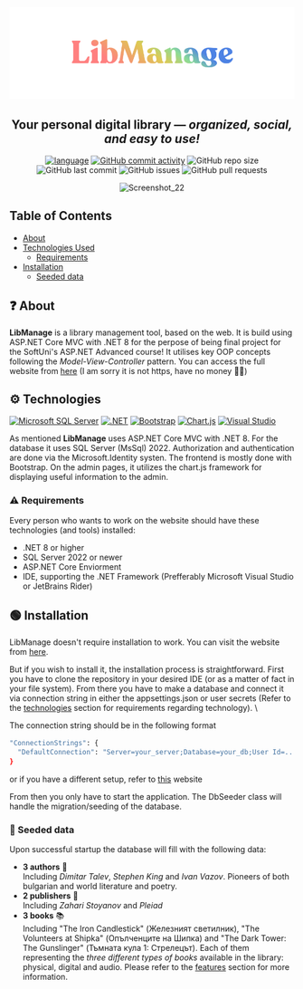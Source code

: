 
<div align="center">
  
[![Logo](https://github.com/YorDN/LibManage/blob/master/LibManage%20Logo-med.png?raw=true)](http://batedan4o-001-site1.jtempurl.com/)

  ## Your personal digital library — *organized, social, and easy to use!*

[![language](https://img.shields.io/badge/language-C%23-239120)](https://learn.microsoft.com/en/dotnet/csharp/tour-of-csharp/overview)
[![GitHub commit activity](https://img.shields.io/github/commit-activity/w/YorDN/LibManage)](https://github.com/YorDN/LibManage/commits/master/)
![GitHub repo size](https://img.shields.io/github/repo-size/YorDN/LibManage)
![GitHub last commit](https://img.shields.io/github/last-commit/YorDN/LibManage)
![GitHub issues](https://img.shields.io/github/issues/YorDN/LibManage)
![GitHub pull requests](https://img.shields.io/github/issues-pr/YorDN/LibManage)

<img width="1695" height="950" alt="Screenshot_22" src="https://github.com/user-attachments/assets/2a830a3d-ea14-40a7-81b2-afa39109e5da" />

</div>

## Table of Contents
- [About](#-about)
- [Technologies Used](#%EF%B8%8F-technologies)
  - [Requirements](#%EF%B8%8F-requirements)
- [Installation](#-installation)
  - [Seeded data](#-seeded-data)

## ❓ About
**LibManage** is a library management tool, based on the web. It is build using ASP.NET Core MVC with .NET 8 for the perpose of being final project for the SoftUni's ASP.NET Advanced course! It utilises key OOP concepts following the *Model-View-Controller* pattern. You can access the full website from [here](http://batedan4o-001-site1.jtempurl.com/) (I am sorry it is not https, have no money 😶‍🌫️)

## ⚙️ Technologies
[![Microsoft SQL Server](https://custom-icon-badges.demolab.com/badge/Microsoft%20SQL%20Server-CC2927?logo=mssqlserver-white&logoColor=white)](#)
[![.NET](https://img.shields.io/badge/.NET-512BD4?logo=dotnet&logoColor=fff)](#)
[![Bootstrap](https://img.shields.io/badge/Bootstrap-7952B3?logo=bootstrap&logoColor=fff)](#)
[![Chart.js](https://img.shields.io/badge/Chart.js-FF6384?logo=chartdotjs&logoColor=fff)](#)
[![Visual Studio](https://custom-icon-badges.demolab.com/badge/Visual%20Studio-5C2D91.svg?&logo=visualstudio&logoColor=white)](#)

As mentioned **LibManage** uses ASP.NET Core MVC with .NET 8. For the database it uses SQL Server (MsSql) 2022. Authorization and authentication are done via the Microsoft.Identity systen. The frontend is mostly done with Bootstrap. On the admin pages, it utilizes the chart.js framework for displaying useful information to the admin. 

### ⚠️ Requirements
Every person who wants to work on the website should have these technologies (and tools) installed:
- .NET 8 or higher
- SQL Server 2022 or newer
- ASP.NET Core Enviorment
- IDE, supporting the .NET Framework (Prefferably Microsoft Visual Studio or JetBrains Rider)

## 🟢 Installation
LibManage doesn't require installation to work. You can visit the website from [here](http://batedan4o-001-site1.jtempurl.com/). 

But if you wish to install it, the installation process is straightforward. First you have to clone the repository in your desired IDE (or as a matter of fact in your file system). From there you have to make a database and connect it via connection string in either the appsettings.json or user secrets (Refer to the [technologies](#%EF%B8%8F-technologies) section for requirements regarding technology). \

The connection string should be in the following format
``` bash
"ConnectionStrings": {
  "DefaultConnection": "Server=your_server;Database=your_db;User Id=...;Password=...;"
}
```
or if you have a different setup, refer to [this](https://www.connectionstrings.com/sql-server/) website 

From then you only have to start the application. The DbSeeder class will handle the migration/seeding of the database. 

### 📃 Seeded data

Upon successful startup the database will fill with the following data:
- **3 authors** 👤 \
  Including *Dimitar Talev*, *Stephen King* and *Ivan Vazov*. Pioneers of both bulgarian and world literature and poetry.
- **2 publishers** 👤 \
  Including *Zahari Stoyanov* and *Pleiad*
- **3 books** 📚 \
  Including "The Iron Candlestick" (Железният светилник), "The Volunteers at Shipka" (Опълченците на Шипка) and "The Dark Tower: The Gunslinger" (Тъмната кула 1: Стрелецът). Each of them representing the *three different types of books* available in the library: physical, digital and audio. Please refer to the [features](#-features) section for more information.
